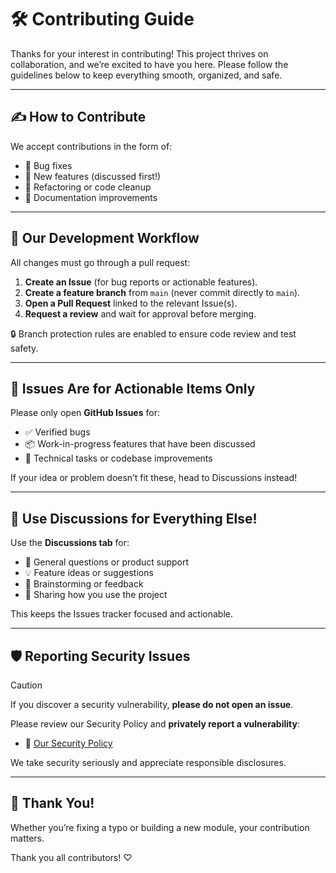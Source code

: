 # 🛠️ Contributing Guide

Thanks for your interest in contributing! This project thrives on collaboration, and we’re excited to have you here. Please follow the guidelines below to keep everything smooth, organized, and safe.

---

## ✍️ How to Contribute

We accept contributions in the form of:

- 🔧 Bug fixes
- 🚀 New features (discussed first!)
- 🧹 Refactoring or code cleanup
- 📝 Documentation improvements

---

## 🧱 Our Development Workflow

All changes must go through a pull request:

1. **Create an Issue** (for bug reports or actionable features).
2. **Create a feature branch** from `main` (never commit directly to `main`).
3. **Open a Pull Request** linked to the relevant Issue(s).
4. **Request a review** and wait for approval before merging.

🔒 Branch protection rules are enabled to ensure code review and test safety.

---

## 🚨 Issues Are for Actionable Items Only

Please only open **GitHub Issues** for:

- ✅ Verified bugs
- 📦 Work-in-progress features that have been discussed
- 🔨 Technical tasks or codebase improvements

If your idea or problem doesn’t fit these, head to Discussions instead!

---

## 💬 Use Discussions for Everything Else!

Use the **Discussions tab** for:

- 🤔 General questions or product support
- 💡 Feature ideas or suggestions
- 🧠 Brainstorming or feedback
- 📢 Sharing how you use the project

This keeps the Issues tracker focused and actionable.

---

## 🛡️ Reporting Security Issues

> [!CAUTION]
> If you discover a security vulnerability, **please do not open an issue**.


Please review our Security Policy and **privately report a vulnerability**:
- 📃 [Our Security Policy](./SECURITY.md)

We take security seriously and appreciate responsible disclosures.

---

## 🤝 Thank You!

Whether you’re fixing a typo or building a new module, your contribution matters.

Thank you all contributors! ♡
